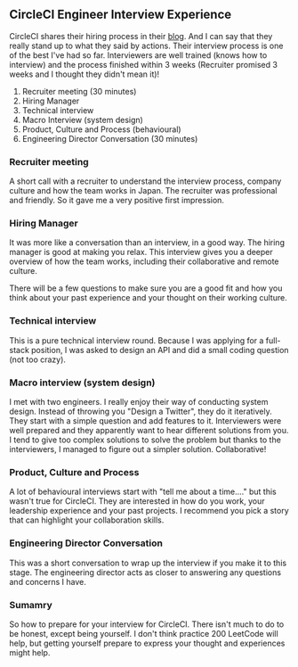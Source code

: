 ## CircleCI Engineer Interview Experience

CircleCI shares their hiring process in their [blog](https://circleci.com/blog/how-we-interview-software-engineers-what-we-ve-learned-what-we-ve-changed/). And I can say that they really stand up to what they said by actions. Their interview process is one of the best I've had so far. Interviewers are well trained (knows how to interview) and the process finished within 3 weeks (Recruiter promised 3 weeks and I thought they didn't mean it)! 

1. Recruiter meeting (30 minutes)
2. Hiring Manager
3. Technical interview
4. Macro Interview (system design)
5. Product, Culture and Process (behavioural)
6. Engineering Director Conversation (30 minutes)

### Recruiter meeting

A short call with a recruiter to understand the interview process, company culture and how the team works in Japan. The recruiter was professional and friendly. So it gave me a very positive first impression.

### Hiring Manager

It was more like a conversation than an interview, in a good way. The hiring manager is good at making you relax. This interview gives you a deeper overview of how the team works, including their collaborative and remote culture.

There will be a few questions to make sure you are a good fit and how you think about your past experience and your thought on their working culture.


### Technical interview

This is a pure technical interview round. Because I was applying for a full-stack position, I was asked to design an API and did a small coding question (not too crazy).

### Macro interview (system design)

I met with two engineers. I really enjoy their way of conducting system design. Instead of throwing you "Design a Twitter", they do it iteratively. They start with a simple question and add features to it. Interviewers were well prepared and they apparently want to hear different solutions from you. I tend to give too complex solutions to solve the problem but thanks to the interviewers, I managed to figure out a simpler solution. Collaborative!

### Product, Culture and Process

A lot of behavioural interviews start with "tell me about a time...." but this wasn't true for CircleCI. They are interested in how do you work, your leadership experience and your past projects. I recommend you pick a story that can highlight your collaboration skills.

### Engineering Director Conversation

This was a short conversation to wrap up the interview if you make it to this stage. The engineering director acts as closer to answering any questions and concerns I have. 


### Sumamry

So how to prepare for your interview for CircleCI. There isn't much to do to be honest, except being yourself. I don't think practice 200 LeetCode will help, but getting yourself prepare to express your thought and experiences might help. 